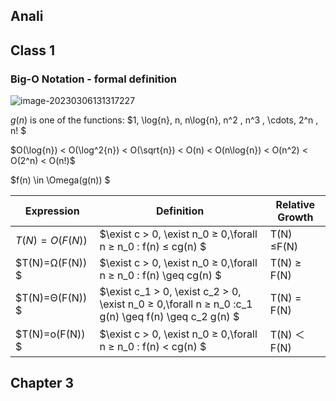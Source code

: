 ## Anali

## Class 1

### Big-O Notation - formal definition



![image-20230306131317227](C:\Users\96514\AppData\Roaming\Typora\typora-user-images\image-20230306131317227.png)

$g(n)$ is one of the functions: $1, \log{n}, n, n\log{n}, n^2 , n^3 , \cdots, 2^n , n! $

$O(\log{n}) < O(\log^2{n}) < O(\sqrt{n}) < O(n) < O(n\log{n}) < O(n^2) < O(2^n) < O(n!)$

$f(n) \in \Omega(g(n)) $



| Expression       | Definition                                                   | Relative  Growth |
| ---------------- | ------------------------------------------------------------ | ---------------- |
| $T(N)=O(F(N))$   | $\exist c > 0, \exist n_0 ≥ 0,\forall n ≥ n_0 : f(n) ≤ cg(n) $ | T(N)  ≤F(N)      |
| $T(N)=Ω(F(N))  $ | $\exist c > 0, \exist n_0 ≥ 0,\forall n ≥ n_0 : f(n) \geq cg(n) $ | T(N)  ≥ F(N)     |
| $T(N)=Θ(F(N))  $ | $\exist c_1 > 0, \exist c_2 > 0, \exist n_0 ≥ 0,\forall n ≥ n_0 :c_1 g(n) \geq f(n) \geq c_2 g(n) $ | T(N)  =  F(N)    |
| $T(N)=o(F(N))  $ | $\exist c > 0, \exist n_0 ≥ 0,\forall n ≥ n_0 : f(n) < cg(n) $ | T(N)  ＜F(N)     |





## Chapter 3

